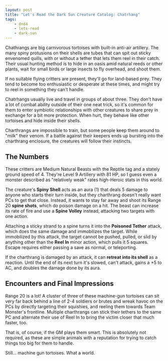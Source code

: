 ```yaml
---
layout: post
title: "Let's Read the Dark Sun Creature Catalog: Chatrhang"
tags:
    - dnd4
    - lets-read
    - dark-sun
---
```


Chathrangs are big carnivorous tortoises with built-in anti-air artillery. The
many spiny protusions on their shells are tubes that can spit out sticky
envenomed quills, with or without a tether that lets them reel in their
catch. Their usual hunting method is to hide in an oasis amid natural reeds or
other plants, wait for small birds or large insects to fly overhead, and shoot
them.

If no suitable flying critters are present, they'll go for land-based prey. They
tend to become too enthusiastic or desperate at these times, and might try to
reel in something they can't handle.

Chatrhangs usually live and travel in groups of about three. They don't have a
lot of combat ability outside of their one neat trick, so it's common for them
to enter symbiotic relationships with other creatures to share prey in exchange
for a bit more protection. When hurt, they behave like other tortoises and hide
inside their shells.

Charthrangs are impossible to train, but some people keep them around to "milk"
their venom. If a battle against their keepers ends up bursting into the
charthrang enclosure, the creatures will follow their instincts.

## The Numbers

These critters are Medium Natural Beasts with the Reptile tag and a stately
ground speed of 4. They're Level 9 Artillery with 81 HP, so I guess even a
monster described as "relatively weak" rates high-Heroic stats in this world.

The creature's **Spiny Shell** acts as an aura (1) that deals 5 damage to anyone
who starts their turn inside, but they charthrang doesn't really want PCs to get
that close. Instead, it wants to stay far away and shoot its Range 20 **spine
shots**, which do poison damage on a hit. The beast can increase its rate of
fire and use a **Spine Volley** instead, attacking two targets with one action.

Attaching a sticky strand to a spine turns it into the **Poisoned Tether**
attack, which does the same damage and immobilizes the target. While immobilized
by this attack, the target cannot be pushed, pulled, or slid by anything other
than the **Reel In** minor action, which pulls it 5 squares. Escape requires
either passing a save as normal, or teleporting.

If the charthrang is damaged by an attack, it can **retreat into its shell** as
a reaction. Until the end of its next turn it's slowed, can't attack, gains a +5
to AC, and doubles the damage done by its aura.

## Encounters and Final Impressions

Range 20 is a lot! A cluster of three of these machine-gun tortoises can sit
very far back behind a line of 2-4 soldiers or brutes and wreak havoc on the PCs
by directly targeting their squishies, and reeling them towards Team Monster's
frontline. Multiple charthrangs can stick their tethers to the same PC and
alternate their use of Reel In to bring the victim closer that much faster, too.

That is, of course, if the GM plays them smart. This is absolutely not required,
as these are simple animals with a reputation for trying to catch things too big
for them to handle.

Still... machine gun tortoises. What a world.

